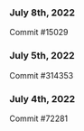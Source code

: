 ### July 8th, 2022

Commit #15029

### July 5th, 2022

Commit #314353


### July 4th, 2022

Commit #72281
